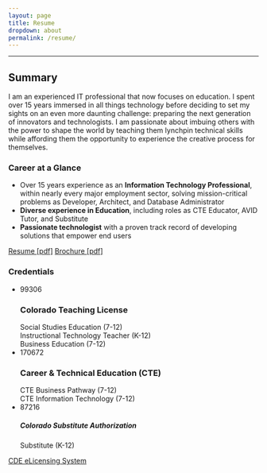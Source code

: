 ```yaml
---
layout: page
title: Resume
dropdown: about
permalink: /resume/
---
```

<hr>
<!-- start summary / credential row -->
<div class="row">
  <!-- start left column -->
  <div class="col-md-7">
    <h2 class="xs-mt-5 sm-mt-5 md-mt-5 lg-mt-5">Summary</h2>
    <p>I am an experienced IT professional that now focuses on education.  I spent over 15 years immersed in all things technology before deciding to set my sights on an even more daunting challenge: preparing the next generation of innovators and technologists.  I am passionate about imbuing others with the power to shape the world by teaching them lynchpin technical skills while affording them the opportunity to experience the creative process for themselves.</p>
    <div id="career-panel" class="panel panel-info xs-mt-20 sm-mt-20 md-mt-20 lg-mt-20">
      <div class="panel-heading">
        <h3 class="panel-title">Career at a Glance</h3>
      </div>
      <div class="panel-body">
        <ul class="list-group">
          <li class="list-group-item small">Over 15 years experience as an <strong>Information Technology Professional</strong>, within nearly every major employment sector, solving mission-critical problems as Developer, Architect, and Database Administrator</li>
          <li class="list-group-item small"><strong>Diverse experience in Education</strong>, including roles as CTE Educator, AVID Tutor, and Substitute</li>
          <li class="list-group-item small"><strong>Passionate technologist</strong> with a proven track record of developing solutions that empower end users</li>
        </ul>
      </div>
    </div>
  </div>
  <!-- end left column -->
  <div class="col-md-5 xs-mt-20 sm-mt-20 md-mt-20 lg-mt-20">
    <div id="resumedoc" class="xs-mb-20 sm-mb-20 md-mb-20 lg-mb-20">
       <a href="http://static.colestock.com/James_Colestock_Resume.pdf" class="btn btn-sm btn-primary" title="Resume: James Colestock" download="James_Colestock_Resume.pdf">Resume [pdf]</a>
       <a href="http://static.colestock.com/Putting_IT_Together.pdf" class="btn btn-sm btn-primary" title="Brochure: Putting IT Together" download="Putting_IT_Together.pdf">Brochure [pdf]</a>
    </div>
    <div id="credential-panel" class="panel panel-info">
      <div class="panel-heading">
        <h3 class="panel-title">Credentials</h3>
      </div>
      <div class="panel-body">
        <ul class="list-group">
          <li class="list-group-item small">
            <span class="badge">99306</span>
            <h3 class="list-group-item-heading">Colorado Teaching License</h3>
            <span class="list-group-item-text small">Social Studies Education (7-12)</span><br>
            <span class="list-group-item-text small">Instructional Technology Teacher (K-12)</span><br>
            <span class="list-group-item-text small">Business Education (7-12)</span>
          </li>
          <li class="list-group-item small">
            <span class="badge">170672</span>
            <h3 class="list-group-item-heading">Career & Technical Education (CTE)</h3>
            <span class="list-group-item-text small">CTE Business Pathway (7-12)</span><br>
            <span class="list-group-item-text small">CTE Information Technology (7-12)</span>
          </li>
          <li class="list-group-item small">
            <span class="badge">87216</span>
            <h5 class="list-group-item-heading">Colorado Substitute Authorization</h5>
            <span class="list-group-item-text small">Substitute (K-12)</span>
          </li>
        </ul>
      </div>
      <div class="panel-footer text-center"><a class="small" href="https://apps.colorado.gov/cde/licensing/Lookup/LicenseLookup.aspx" title="CDE eLicensing System">CDE eLicensing System</a></div>
    </div> 
  </div>
</div>
<!-- end row -->